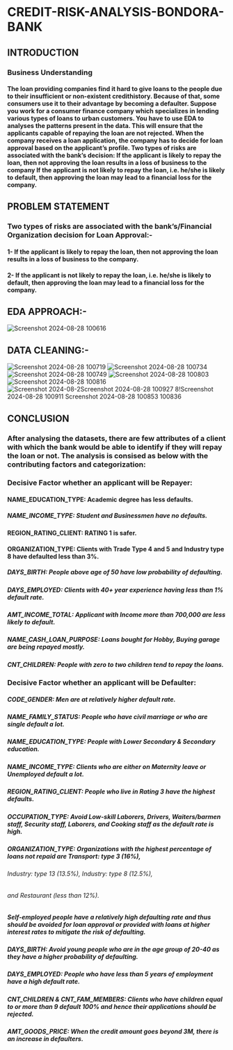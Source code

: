 # CREDIT-RISK-ANALYSIS-BONDORA-BANK
## INTRODUCTION
###  Business Understanding
####  The loan providing companies find it hard to give loans to the people due to their insufficient or non-existent credithistory. Because of that, some consumers use it to their advantage by becoming a defaulter. Suppose you work for a consumer finance company which specializes in lending various types of loans to urban customers. You have to use EDA to analyses the patterns present in the data. This will ensure that the applicants capable of repaying the loan are not rejected. When the company receives a loan application, the company has to decide for loan approval based on the applicant’s profile. Two types of risks are associated with the bank’s decision: If the applicant is likely to repay the loan, then not approving the loan results in a loss of business to the company If the applicant is not likely to repay the loan, i.e. he/she is likely to default, then approving the loan may lead to a financial loss for the company.

## PROBLEM STATEMENT
###  Two types of risks are associated with the bank’s/Financial Organization decision for Loan Approval:- 
#### 1- If the applicant is likely to repay the loan, then not approving the loan results in a loss of business to the company.
#### 2-  If the applicant is not likely to repay the loan, i.e. he/she is likely to default, then approving the loan may lead to a financial loss for the company.
## EDA APPROACH:- 
![Screenshot 2024-08-28 100616](https://github.com/user-attachments/assets/80386ca7-14f4-48a1-97dc-bf2070c712f9)
## DATA CLEANING:-
![Screenshot 2024-08-28 100719](https://github.com/user-attachments/assets/7ac22258-c393-4eec-ad88-92d8574cdb2c)
![Screenshot 2024-08-28 100734](https://github.com/user-attachments/assets/31572c85-976e-4b02-8ed5-38807d7cee67)
![Screenshot 2024-08-28 100749](https://github.com/user-attachments/assets/54bf53e7-0bfa-4c29-9122-0fc44ecd5938)
![Screenshot 2024-08-28 100803](https://github.com/user-attachments/assets/5cc52745-88af-4ee3-8bd6-406a10bdaa43)
![Screenshot 2024-08-28 100816](https://github.com/user-attachments/assets/3ea0688d-5152-4378-885c-6019768599eb)
![Screenshot 2024-08-2![Screenshot 2024-08-28 100927](https://github.com/user-attachments/assets/ec38ba6d-f571-4898-966d-d6205524e630)
8!![Screenshot 2024-08-28 100911](https://github.com/user-attachments/assets/4c5248fa-b3ea-46d5-a7b9-e91bcec6f8b2)
[Screenshot 2024-08-28 100853](https://github.com/user-attachments/assets/27a845e4-1598-4695-9d55-1a0cf1059b8a)
 100836](https://github.com/user-attachments/assets/f5f28438-75bd-4798-a5be-1cf11e265be9)
## CONCLUSION
###  After analysing the datasets, there are few attributes of a client with which the bank would be able to identify if they will repay the loan or not. The analysis is consised as below with the contributing factors and categorization:
### Decisive Factor whether an applicant will be Repayer: 
#### NAME_EDUCATION_TYPE: Academic degree has less defaults.
##### NAME_INCOME_TYPE: Student and Businessmen have no defaults.
 #### REGION_RATING_CLIENT: RATING 1 is safer.
 #### ORGANIZATION_TYPE: Clients with Trade Type 4 and 5 and Industry type 8 have defaulted less than 3%.
##### DAYS_BIRTH: People above age of 50 have low probability of defaulting.
##### DAYS_EMPLOYED: Clients with 40+ year experience having less than 1% default rate.
##### AMT_INCOME_TOTAL: Applicant with Income more than 700,000 are less likely to default.
##### NAME_CASH_LOAN_PURPOSE: Loans bought for Hobby, Buying garage are being repayed mostly.
##### CNT_CHILDREN: People with zero to two children tend to repay the loans.
### Decisive Factor whether an applicant will be Defaulter: 
#####  CODE_GENDER: Men are at relatively higher default rate.
##### NAME_FAMILY_STATUS: People who have civil marriage or who are single default a lot.
##### NAME_EDUCATION_TYPE: People with Lower Secondary & Secondary education.
##### NAME_INCOME_TYPE: Clients who are either on Maternity leave or Unemployed default a lot.
##### REGION_RATING_CLIENT: People who live in Rating 3 have the highest defaults.
##### OCCUPATION_TYPE: Avoid Low-skill Laborers, Drivers, Waiters/barmen staff, Security staff, Laborers, and Cooking staff as the default rate is high.
##### ORGANIZATION_TYPE: Organizations with the highest percentage of loans not repaid are Transport: type 3 (16%), 
  ###### Industry: type 13 (13.5%), Industry: type 8 (12.5%), 
  ###### and Restaurant (less than 12%). 
  ##### Self-employed people have a relatively high defaulting rate and thus should be avoided for loan approval or provided with loans at higher interest rates to mitigate the risk of defaulting.
##### DAYS_BIRTH: Avoid young people who are in the age group of 20-40 as they have a higher probability of defaulting.
##### DAYS_EMPLOYED: People who have less than 5 years of employment have a high default rate.
##### CNT_CHILDREN & CNT_FAM_MEMBERS: Clients who have children equal to or more than 9 default 100% and hence their applications should be rejected.
##### AMT_GOODS_PRICE: When the credit amount goes beyond 3M, there is an increase in defaulters.
